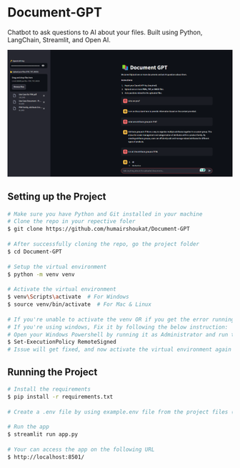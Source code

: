 # Document-GPT
Chatbot to ask questions to AI about your files. Built using Python, LangChain, Streamlit, and Open AI. 

![alt text](image.png)

## Setting up the Project

```bash
# Make sure you have Python and Git installed in your machine
# Clone the repo in your repective foler
$ git clone https://github.com/humairshoukat/Document-GPT

# After successfully cloning the repo, go the project folder
$ cd Document-GPT

# Setup the virtual environment
$ python -m venv venv

# Activate the virtual environment
$ venv\Scripts\activate  # For Windows
$ source venv/bin/activate  # For Mac & Linux

# If you're unable to activate the venv OR if you get the error running/execution scripts are disabled,
# If you're using windows, Fix it by following the below instruction:
# Open your Windows Powershell by running it as Administrator and run the following command and enter 'Y':
$ Set-ExecutionPolicy RemoteSigned
# Issue will get fixed, and now activate the virtual environment again and follow the next instructions.

```

## Running the Project

```bash
# Install the requirements
$ pip install -r requirements.txt

# Create a .env file by using example.env file from the project files (No need if there is no example env file)

# Run the app
$ streamlit run app.py

# Your can access the app on the following URL
$ http://localhost:8501/

```